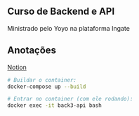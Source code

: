 ## Curso de Backend e API
Ministrado pelo Yoyo na plataforma Ingate
## Anotações
[Notion](https://tanakaspace.notion.site/Backend-by-yoyo-e8225b9f336346f2846046c7d6356683)
```bash
# Buildar o container:
docker-compose up --build

# Entrar no container (com ele rodando):
docker exec -it back3-api bash
```
